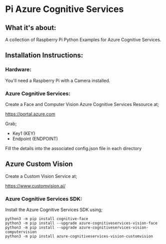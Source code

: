 # Pi Azure Cognitive Services

## What it's about:

A collection of Raspberry Pi Python Examples for Azure Cognitive Services.

## Installation Instructions:

### Hardware:

You'll need a Raspberry Pi with a Camera installed.

### Azure Cognitive Services:

Create a Face and Computer Vision Azure Cognitive Services Resource at;

https://portal.azure.com

Grab;

- Key1 (KEY)
- Endpoint (ENDPOINT)

Fill the details into the associated config.json file in each directory

## Azure Custom Vision

Create a Custom Vision Service at;

https://www.customvision.ai/

### Azure Cognitive Services SDK:

Install the Azure Cognitive Services SDK using;

```shell
python3 -m pip install cognitive-face
python3 -m pip install --upgrade azure-cognitiveservices-vision-face
python3 -m pip install --upgrade azure-cognitiveservices-vision-computervision
python3 -m pip install azure-cognitiveservices-vision-customvision
```

